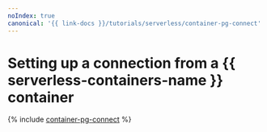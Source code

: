 ```yaml
---
noIndex: true
canonical: '{{ link-docs }}/tutorials/serverless/container-pg-connect'
---
```


# Setting up a connection from a {{ serverless-containers-name }} container

{% include [container-pg-connect](../../_tutorials/serverless/container-pg-connect.md) %}
